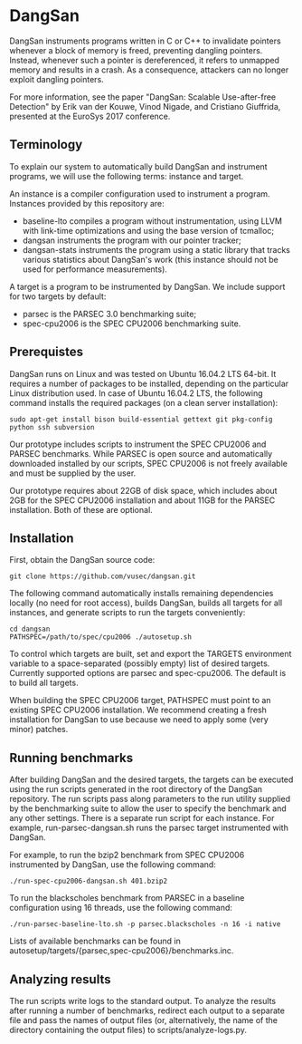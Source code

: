 # DangSan

DangSan instruments programs written in C or C++ to invalidate pointers
whenever a block of memory is freed, preventing dangling pointers.
Instead, whenever such a pointer is dereferenced, it refers to unmapped memory
and results in a crash. As a consequence, attackers can no longer exploit
dangling pointers.

For more information, see the paper "DangSan: Scalable Use-after-free
Detection" by Erik van der Kouwe, Vinod Nigade, and Cristiano Giuffrida,
presented at the EuroSys 2017 conference.

## Terminology

To explain our system to automatically build DangSan and instrument programs,
we will use the following terms: instance and target.

An instance is a compiler configuration used to instrument a program.
Instances provided by this repository are:

* baseline-lto compiles a program without instrumentation, using LLVM with
  link-time optimizations and using the base version of tcmalloc;
* dangsan instruments the program with our pointer tracker;
* dangsan-stats instruments the program using a static library that tracks
  various statistics about DangSan's work (this instance should not be used
  for performance measurements).

A target is a program to be instrumented by DangSan. We include support for two
targets by default:

* parsec is the PARSEC 3.0 benchmarking suite;
* spec-cpu2006 is the SPEC CPU2006 benchmarking suite.

## Prerequistes

DangSan runs on Linux and was tested on Ubuntu 16.04.2 LTS 64-bit.
It requires a number of packages to be installed, depending on the particular
Linux distribution used. In case of Ubuntu 16.04.2 LTS, the following command
installs the required packages (on a clean server installation):

    sudo apt-get install bison build-essential gettext git pkg-config python ssh subversion

Our prototype includes scripts to instrument the SPEC CPU2006 and PARSEC
benchmarks. While PARSEC is open source and automatically downloaded installed
by our scripts, SPEC CPU2006 is not freely available and must be supplied
by the user.

Our prototype requires about 22GB of disk space, which includes about 2GB
for the SPEC CPU2006 installation and about 11GB for the PARSEC installation.
Both of these are optional.

## Installation

First, obtain the DangSan source code:

    git clone https://github.com/vusec/dangsan.git

The following command automatically installs remaining dependencies locally
(no need for root access), builds DangSan, builds all targets for all instances,
and generate scripts to run the targets conveniently:

    cd dangsan
    PATHSPEC=/path/to/spec/cpu2006 ./autosetup.sh

To control which targets are built, set and export the TARGETS environment
variable to a space-separated (possibly empty) list of desired targets.
Currently supported options are parsec and spec-cpu2006. The default is to build
all targets.

When building the SPEC CPU2006 target, PATHSPEC must point to an existing
SPEC CPU2006 installation. We recommend creating a fresh installation for
DangSan to use because we need to apply some (very minor) patches.

## Running benchmarks

After building DangSan and the desired targets, the targets can be executed
using the run scripts generated in the root directory of the DangSan repository.
The run scripts pass along parameters to the run utility supplied by the
benchmarking suite to allow the user to specify the benchmark and any other
settings. There is a separate run script for each instance. For example,
run-parsec-dangsan.sh runs the parsec target instrumented with DangSan.

For example, to run the bzip2 benchmark from SPEC CPU2006 instrumented by
DangSan, use the following command:

    ./run-spec-cpu2006-dangsan.sh 401.bzip2

To run the blackscholes benchmark from PARSEC in a baseline configuration
using 16 threads, use the following command:

    ./run-parsec-baseline-lto.sh -p parsec.blackscholes -n 16 -i native

Lists of available benchmarks can be found in
autosetup/targets/{parsec,spec-cpu2006}/benchmarks.inc.

## Analyzing results

The run scripts write logs to the standard output. To analyze the results after
running a number of benchmarks, redirect each output to a separate file and pass
the names of output files (or, alternatively, the name of the directory
containing the output files) to scripts/analyze-logs.py. 
